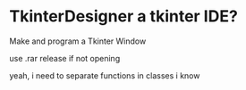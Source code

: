 # TkinterDesigner a tkinter IDE?
Make and program a Tkinter Window 

use .rar release if not opening

yeah, i need to separate functions in classes i know
